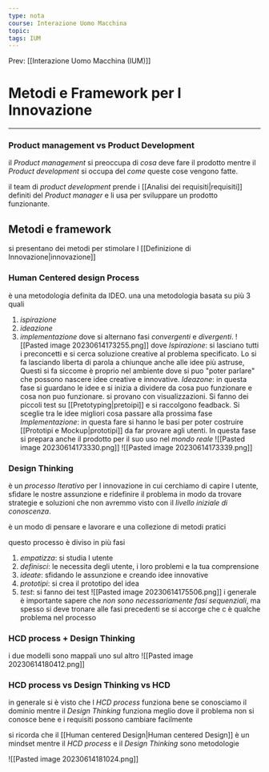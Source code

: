```yaml
---
type: nota
course: Interazione Uomo Macchina
topic: 
tags: IUM
---
```


Prev: [[Interazione Uomo Macchina (IUM)]]

# Metodi e Framework per l Innovazione
---
### Product management vs Product Development
il _Product management_ si preoccupa di _cosa_ deve fare il prodotto mentre il _Product development_ si occupa del _come_ queste cose vengono fatte.

il team di _product development_ prende i [[Analisi dei requisiti|requisiti]] definiti del _Product manager_ e li usa per sviluppare un prodotto funzionante.


## Metodi e framework
si presentano dei metodi per stimolare l [[Definizione di Innovazione|innovazione]]

### Human Centered design Process
è una metodologia definita da IDEO. 
una una metodologia basata su più 3 quali 
1. _ispirazione_
2. _ideazione_
3. _implementazione_
 dove si alternano fasi _convergenti_ e _divergenti_. 
![[Pasted image 20230614173255.png]]
dove
_Ispirazione_: si lasciano tutti i preconcetti e si cerca soluzione creative al problema specificato. Lo si fa lasciando liberta di parola a chiunque anche alle idee più astruse, Questi si fa siccome è proprio nel ambiente dove si puo "poter parlare" che possono nascere idee creative e innovative.
_Ideazone_: in questa fase si guardano le idee e si inizia a dividere da cosa puo funzionare e cosa non puo funzionare. si provano con visualizzazioni. Si fanno dei piccoli test su [[Pretotyping|pretoipi]] e si raccolgono feadback.  Si sceglie tra le idee migliori cosa passare alla prossima fase
_Implementazione_: in questa fare si hanno le basi per poter costruire [[Prototipi e Mockup|prototipi]] da far provare agli utenti. In questa fase si prepara anche il prodotto per il suo uso nel _mondo reale_
![[Pasted image 20230614173330.png]]
![[Pasted image 20230614173339.png]]

### Design Thinking
è un _processo Iterativo_ per l innovazione in cui cerchiamo di capire l utente, sfidare le nostre assunzione e ridefinire il problema in modo da trovare strategie e soluzioni che non avremmo visto con il _livello iniziale di conoscenza_.

è un modo di pensare e lavorare e una collezione di metodi pratici

questo processo è diviso in più fasi
1. _empatizza_: si studia l utente
2. _definisci_: le necessita degli utente, i loro problemi e la tua comprensione
3. _ideate_: sfidando le assunzione e creando idee innovative
4. _prototipi_: si crea il prototipo del idea
5. _test_: si fanno dei test
![[Pasted image 20230614175506.png]]
i generale è importante sapere che _non sono necessariamente fasi sequenziali_, ma spesso si deve tronare alle fasi precedenti se si accorge che c è qualche problema nel processo
### HCD process + Design Thinking
i due modelli sono mappali uno sul altro 
![[Pasted image 20230614180412.png]]
### HCD process vs Design Thinking vs HCD
in generale si è visto che l _HCD process_ funziona bene se conosciamo il dominio mentre il _Design Thinking_ funziona meglio dove il problema non si conosce bene e i requisiti possono cambiare facilmente


si ricorda che il [[Human centered Design|Human centered Design]] è un mindset mentre il _HCD process_ e il _Design Thinking_ sono metodologie

![[Pasted image 20230614181024.png]]